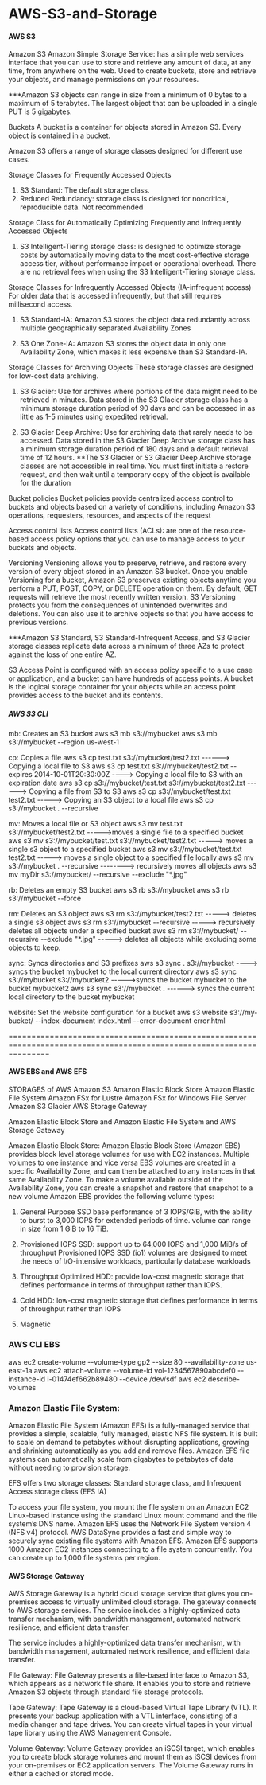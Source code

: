 # AWS-S3-and-Storage

#### AWS S3
Amazon S3 
Amazon Simple Storage Service: has a simple web services interface that you can use to store and retrieve any amount of data, at any time, from anywhere on the web.
Used to create buckets, store and retrieve your objects, and manage permissions on your resources.

***Amazon S3 objects can range in size from a minimum of 0 bytes to a maximum of 5 terabytes. 
The largest object that can be uploaded in a single PUT is 5 gigabytes.


Buckets
A bucket is a container for objects stored in Amazon S3. Every object is contained in a bucket.

Amazon S3 offers a range of storage classes designed for different use cases.

Storage Classes for Frequently Accessed Objects
1. S3 Standard:  The default storage class.
2. Reduced Redundancy: storage class is designed for noncritical, reproducible data. Not recommended

Storage Class for Automatically Optimizing Frequently and Infrequently Accessed Objects

1. S3 Intelligent-Tiering storage class: is designed to optimize storage costs by automatically moving data to the most cost-effective storage access tier, without performance impact or operational overhead.
There are no retrieval fees when using the S3 Intelligent-Tiering storage class. 

Storage Classes for Infrequently Accessed Objects (IA-infrequent access)
For older data that is accessed infrequently, but that still requires millisecond access.
1. S3 Standard-IA: Amazon S3 stores the object data redundantly across multiple geographically separated Availability Zones

2. S3 One Zone-IA: Amazon S3 stores the object data in only one Availability Zone, which makes it less expensive than S3 Standard-IA.

Storage Classes for Archiving Objects
These storage classes are designed for low-cost data archiving.
1. S3 Glacier: Use for archives where portions of the data might need to be retrieved in minutes. Data stored in the S3 Glacier storage class has a minimum storage duration period of 90 days and can be accessed in as little as 1-5 minutes using expedited retrieval.

2. S3 Glacier Deep Archive: Use for archiving data that rarely needs to be accessed. Data stored in the S3 Glacier Deep Archive storage class has a minimum storage duration period of 180 days and a default retrieval time of 12 hours.
**The S3 Glacier or S3 Glacier Deep Archive storage classes are not accessible in real time. You must first initiate a restore request, and then wait until a temporary copy of the object is available for the duration


Bucket policies
Bucket policies provide centralized access control to buckets and objects based on a variety of conditions, including Amazon S3 operations, requesters, resources, and aspects of the request

Access control lists
Access control lists (ACLs): are one of the resource-based access policy options that you can use to manage access to your buckets and objects.

Versioning
Versioning allows you to preserve, retrieve, and restore every version of every object stored in an Amazon S3 bucket. Once you enable Versioning for a bucket, Amazon S3 preserves existing objects anytime you perform a PUT, POST, COPY, or DELETE operation on them. By default, GET requests will retrieve the most recently written version.
S3 Versioning protects you from the consequences of unintended overwrites and deletions. You can also use it to archive objects so that you have access to previous versions.

***Amazon S3 Standard, S3 Standard-Infrequent Access, and S3 Glacier storage classes replicate data across a minimum of three AZs to protect against the loss of one entire AZ.

S3 Access Point is configured with an access policy specific to a use case or application, and a bucket can have hundreds of access points.
A bucket is the logical storage container for your objects while an access point provides access to the bucket and its contents.


##### AWS S3 CLI

mb: Creates an S3 bucket
aws s3 mb s3://mybucket
aws s3 mb s3://mybucket --region us-west-1

cp: Copies a file 
aws s3 cp test.txt s3://mybucket/test2.txt    ------> Copying a local file to S3
aws s3 cp test.txt s3://mybucket/test2.txt --expires 2014-10-01T20:30:00Z    ----> Copying a local file to S3 with an expiration date
aws s3 cp s3://mybucket/test.txt s3://mybucket/test2.txt    ------> Copying a file from S3 to S3
aws s3 cp s3://mybucket/test.txt test2.txt    -----> Copying an S3 object to a local file
aws s3 cp s3://mybucket . --recursive

mv: Moves a local file or S3 object
aws s3 mv test.txt s3://mybucket/test2.txt    ----->moves a single file to a specified bucket
aws s3 mv s3://mybucket/test.txt s3://mybucket/test2.txt     -----> moves a single s3 object to a specified bucket
aws s3 mv s3://mybucket/test.txt test2.txt  -----> moves a single object to a specified file locally
aws s3 mv s3://mybucket . --recursive     --------> recursively moves all objects 
aws s3 mv myDir s3://mybucket/ --recursive --exclude "*.jpg"

rb: Deletes an empty S3 bucket
aws s3 rb s3://mybucket
aws s3 rb s3://mybucket --force

rm: Deletes an S3 object
aws s3 rm s3://mybucket/test2.txt    -----> deletes a single s3 object
aws s3 rm s3://mybucket --recursive   -----> recursively deletes all objects under a specified bucket 
aws s3 rm s3://mybucket/ --recursive --exclude "*.jpg"    -----> deletes all objects while excluding some objects to keep.

sync: Syncs directories and S3 prefixes
aws s3 sync . s3://mybucket   ---->  syncs the bucket mybucket to the local current directory
aws s3 sync s3://mybucket s3://mybucket2   ----->syncs the bucket mybucket to the bucket mybucket2
aws s3 sync s3://mybucket .    ------> syncs the current local directory to the bucket mybucket

website: Set the website configuration for a bucket
aws s3 website s3://my-bucket/ --index-document index.html --error-document error.html



=====================================================================================================================


#### AWS EBS and AWS EFS
STORAGES of AWS
Amazon S3
Amazon Elastic Block Store
Amazon Elastic File System
Amazon FSx for Lustre
Amazon FSx for Windows File Server
Amazon S3 Glacier
AWS Storage Gateway

Amazon Elastic Block Store and Amazon Elastic File System and AWS Storage Gateway

Amazon Elastic Block Store: 
Amazon Elastic Block Store (Amazon EBS) provides block level storage volumes for use with EC2 instances.
Multiple volumes to one instance and vice versa
EBS volumes are created in a specific Availability Zone, and can then be attached to any instances in that same Availability Zone. To make a volume available outside of the Availability Zone, you can create a snapshot and restore that snapshot to a new volume
Amazon EBS provides the following volume types: 
1. General Purpose SSD base performance of 3 IOPS/GiB, with the ability to burst to 3,000 IOPS for extended periods of time.
volume can range in size from 1 GiB to 16 TiB.

2. Provisioned IOPS SSD: support up to 64,000 IOPS and 1,000 MiB/s of throughput
Provisioned IOPS SSD (io1) volumes are designed to meet the needs of I/O-intensive workloads, particularly database workloads

3. Throughput Optimized HDD: provide low-cost magnetic storage that defines performance in terms of throughput rather than IOPS.
4. Cold HDD: low-cost magnetic storage that defines performance in terms of throughput rather than IOPS
5. Magnetic

### AWS CLI EBS
aws ec2 create-volume --volume-type gp2 --size 80 --availability-zone us-east-1a
aws ec2 attach-volume --volume-id vol-1234567890abcdef0 --instance-id i-01474ef662b89480 --device /dev/sdf
aws ec2 describe-volumes


### Amazon Elastic File System:

Amazon Elastic File System (Amazon EFS) is a fully-managed service that provides a simple, scalable, fully managed, elastic NFS file system. It is built to scale on demand to petabytes without disrupting applications, growing and shrinking automatically as you add and remove files.
Amazon EFS file systems can automatically scale from gigabytes to petabytes of data without needing to provision storage.

EFS offers two storage classes: 
Standard storage class, and 
Infrequent Access storage class (EFS IA)

To access your file system, you mount the file system on an Amazon EC2 Linux-based instance using the standard Linux mount command and the file system’s DNS name. 
Amazon EFS uses the Network File System version 4 (NFS v4) protocol. 
AWS DataSync provides a fast and simple way to securely sync existing file systems with Amazon EFS.
Amazon EFS supports 1000 Amazon EC2 instances connecting to a file system concurrently.
You can create up to 1,000 file systems per region.


#### AWS Storage Gateway
AWS Storage Gateway is a hybrid cloud storage service that gives you on-premises access to virtually unlimited cloud storage.
The gateway connects to AWS storage services. The service includes a highly-optimized data transfer mechanism, with bandwidth management, automated network resilience, and efficient data transfer.

The service includes a highly-optimized data transfer mechanism, with bandwidth management, automated network resilience, and efficient data transfer.

File Gateway:  File Gateway presents a file-based interface to Amazon S3, which appears as a network file share. It enables you to store and retrieve Amazon S3 objects through standard file storage protocols.

Tape Gateway: Tape Gateway is a cloud-based Virtual Tape Library (VTL). It presents your backup application with a VTL interface, consisting of a media changer and tape drives. You can create virtual tapes in your virtual tape library using the AWS Management Console. 

Volume Gateway: Volume Gateway provides an iSCSI target, which enables you to create block storage volumes and mount them as iSCSI devices from your on-premises or EC2 application servers. The Volume Gateway runs in either a cached or stored mode.


